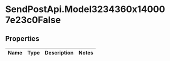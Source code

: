 # SendPostApi.Model3234360x140007e23c0False

## Properties
Name | Type | Description | Notes
------------ | ------------- | ------------- | -------------


